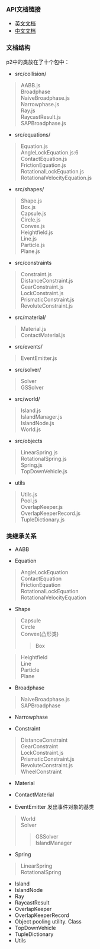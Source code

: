 ### API文档链接
* [英文文档](http://schteppe.github.io/p2.js/docs/)
* [中文文档](http://www.chilemanin.com/p2js/index.html)
### 文档结构
p2中的类放在了十个包中：

 * src/collision/
 > AABB.js<br>
 > Broadphase<br>
 > NaiveBroadphase.js<br>
 > Narrowphase.js<br>
 > Ray.js<br>
 > RaycastResult.js<br>
 > SAPBroadphase.js<br>
 
 * src/equations/
 > Equation.js<br>
 > AngleLockEquation.js:6<br>
 > ContactEquation.js<br>
 > FrictionEquation.js<br>
 > RotationalLockEquation.js<br>
 > RotationalVelocityEquation.js<br>
 
 * src/shapes/
 > Shape.js<br>
 > Box.js<br>
 > Capsule.js<br>
 > Circle.js<br>
 > Convex.js<br>
 > Heightfield.js<br>
 > Line.js<br>
 > Particle.js<br>
 > Plane.js<br>
 
 * src/constraints
 > Constraint.js<br>
 > DistanceConstraint.js<br>
 > GearConstraint.js<br>
 > LockConstraint.js<br>
 > PrismaticConstraint.js<br>
 > RevoluteConstraint.js<br>
 
 *  src/material/
 > Material.js<br>
 > ContactMaterial.js<br>
 
 * src/events/
 > EventEmitter.js<br>
 
 * src/solver/
 > Solver<br>
 > GSSolver<br>
 
 * src/world/
 > Island.js<br>
 > IslandManager.js<br>
 > IslandNode.js<br>
 > World.js<br>
 
 * src/objects
 > LinearSpring.js<br>
 > RotationalSpring.js<br>
 > Spring.js<br>
 > TopDownVehicle.js<br>
 
 * utils
 > Utils.js<br>
 > Pool.js<br>
 > OverlapKeeper.js<br>
 > OverlapKeeperRecord.js<br>
 > TupleDictionary.js<br>
 

### 类继承关系
* AABB

* Equation
> AngleLockEquation<br>
> ContactEquation<br>
> FrictionEquation<br>
> RotationalLockEquation<br>
> RotationalVelocityEquation<br>

* Shape
> Capsule<br>
> Circle<br>
> Convex(凸形类)<br>
>> Box<br>

> Heightfield<br>
> Line<br>
> Particle<br>
> Plane<br>

* Broadphase
> NaiveBroadphase.js<br>
> SAPBroadphase<br>

* Narrowphase

* Constraint
> DistanceConstraint<br>
> GearConstraint<br>
> LockConstraint.js<br>
> PrismaticConstraint.js<br>
> RevoluteConstraint.js<br>
> WheelConstraint<br>

* Material
* ContactMaterial

* EventEmitter 发出事件对象的基类
> World<br>
> Solver<br>
>> GSSolver<br>
>> IslandManager<br>

* Spring
> LinearSpring<br>
> RotationalSpring<br>

* Island
* IslandNode
* Ray
* RaycastResult
* OverlapKeeper
* OverlapKeeperRecord
* Object pooling utility. Class
* TopDownVehicle
* TupleDictionary
* Utils


